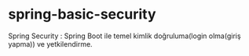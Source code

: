# spring-basic-security
Spring Security : Spring Boot ile temel kimlik doğruluma(login olma(giriş yapma)) ve yetkilendirme.